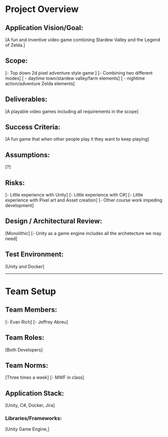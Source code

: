 # **Project Overview**

## **Application Vision/Goal:**
[A fun and inventive video game combining Stardew Valley and the Legend of Zelda.]

## **Scope:**
[- Top down 2d pixel adventure style game ]
[- Combining two different modes]
[  - daytime town/stardew valley/farm elements]
[  - nightime action/adventure Zelda elements]

## **Deliverables:**
[A playable video games including all requirements in the scope]

## **Success Criteria:**
[A fun game that when other people play it they want to keep playing]

## **Assumptions:**
[?]

## **Risks:**
[- Little experience with Unity]
[- Little experience with C#]
[- Little experience with Pixel art and Asset creation]
[- Other course work impeding development]

## **Design / Architectural Review:**
[Monolithic]
[- Unity as a game engine includes all the archetecture we may need]

## **Test Environment:**
[Unity and Docker]

---

# **Team Setup**

## **Team Members:**
[- Evan Rich]
[- Jeffrey Abreu]

## **Team Roles:**
[Both Developers]

## **Team Norms:**
[Three times a week]
[- MWF in class]

## **Application Stack:**
[Unity, C#, Docker, Jira]

### **Libraries/Frameworks:**
[Unity Game Engine,]
